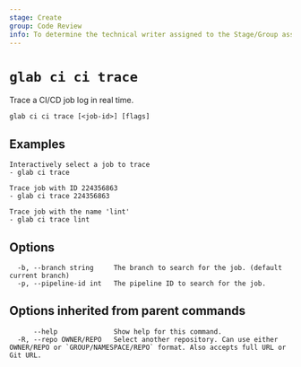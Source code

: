 ```yaml
---
stage: Create
group: Code Review
info: To determine the technical writer assigned to the Stage/Group associated with this page, see https://about.gitlab.com/handbook/product/ux/technical-writing/#assignments
---
```


<!--
This documentation is auto generated by a script.
Please do not edit this file directly. Run `make gen-docs` instead.
-->

# `glab ci ci trace`

Trace a CI/CD job log in real time.

```plaintext
glab ci ci trace [<job-id>] [flags]
```

## Examples

```plaintext
Interactively select a job to trace
- glab ci trace

Trace job with ID 224356863
- glab ci trace 224356863

Trace job with the name 'lint'
- glab ci trace lint

```

## Options

```plaintext
  -b, --branch string     The branch to search for the job. (default current branch)
  -p, --pipeline-id int   The pipeline ID to search for the job.
```

## Options inherited from parent commands

```plaintext
      --help              Show help for this command.
  -R, --repo OWNER/REPO   Select another repository. Can use either OWNER/REPO or `GROUP/NAMESPACE/REPO` format. Also accepts full URL or Git URL.
```
